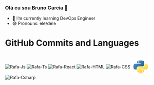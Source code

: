 ### Olá eu sou Bruno Garcia 👋


- 🌱 I’m currently learning DevOps Engineer
- 😄 Pronouns: ele/dele

<!DOCTYPE html>
<html lang="en">
<head>
    <meta charset="UTF-8">
    <meta name="viewport" content="width=device-width, initial-scale=1.0">
    
</head>
<body>
    <h1>GitHub Commits and Languages</h1>

<div style="display: inline_block"><br>
  <img align="center" alt="Rafa-Js" height="50" width="60" <img src="https://cdn.jsdelivr.net/gh/devicons/devicon/icons/kubernetes/kubernetes-plain.svg" />
  <img align="center" alt="Rafa-Ts" height="50" width="60" <img src="https://cdn.jsdelivr.net/gh/devicons/devicon/icons/docker/docker-original-wordmark.svg" />
  <img align="center" alt="Rafa-React" height="50" width="60" <img src="https://cdn.jsdelivr.net/gh/devicons/devicon/icons/terraform/terraform-original-wordmark.svg" />
  <img align="center" alt="Rafa-HTML" height="50" width="60" <img src="https://cdn.jsdelivr.net/gh/devicons/devicon/icons/ansible/ansible-original-wordmark.svg" />
  <img align="center" alt="Rafa-CSS" height="50" width="60" <img src="https://cdn.jsdelivr.net/gh/devicons/devicon/icons/linux/linux-original.svg" />
  <img align="center" alt="Rafa-Python" height="50" width="60" src="https://raw.githubusercontent.com/devicons/devicon/master/icons/python/python-original.svg">
  <img align="center" alt="Rafa-Csharp" height="50" width="60" <img src="https://cdn.jsdelivr.net/gh/devicons/devicon/icons/git/git-original.svg" />
</div>

##
